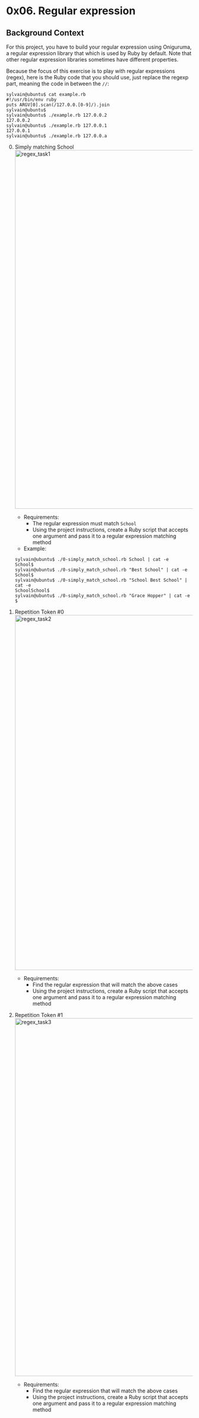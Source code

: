 # 0x06. Regular expression

## Background Context

For this project, you have to build your regular expression using Oniguruma, a regular expression library that which is used by Ruby by default. Note that other regular expression libraries sometimes have different properties.

Because the focus of this exercise is to play with regular expressions (regex), here is the Ruby code that you should use, just replace the regexp part, meaning the code in between the `//`:

```
sylvain@ubuntu$ cat example.rb
#!/usr/bin/env ruby
puts ARGV[0].scan(/127.0.0.[0-9]/).join
sylvain@ubuntu$
sylvain@ubuntu$ ./example.rb 127.0.0.2
127.0.0.2
sylvain@ubuntu$ ./example.rb 127.0.0.1
127.0.0.1
sylvain@ubuntu$ ./example.rb 127.0.0.a
```

0. Simply matching School
	<img width="969" alt="regex_task1" src="https://github.com/Abucheri/alx-system_engineering-devops/assets/24778489/13b8dd33-238c-4bc6-86e9-142b01ea0d17">
 	- Requirements:
		- The regular expression must match `School`
		- Using the project instructions, create a Ruby script that accepts one argument and pass it to a regular expression matching method
	- Example:
	```
	sylvain@ubuntu$ ./0-simply_match_school.rb School | cat -e
	School$
	sylvain@ubuntu$ ./0-simply_match_school.rb "Best School" | cat -e
	School$
	sylvain@ubuntu$ ./0-simply_match_school.rb "School Best School" | cat -e
	SchoolSchool$
	sylvain@ubuntu$ ./0-simply_match_school.rb "Grace Hopper" | cat -e
	$
	```

1. Repetition Token #0
	<img width="959" alt="regex_task2" src="https://github.com/Abucheri/alx-system_engineering-devops/assets/24778489/667fb407-5e88-41cd-bb83-a491f32f4c5f">
	- Requirements:
		- Find the regular expression that will match the above cases
		- Using the project instructions, create a Ruby script that accepts one argument and pass it to a regular expression matching method

2. Repetition Token #1
	<img width="967" alt="regex_task3" src="https://github.com/Abucheri/alx-system_engineering-devops/assets/24778489/3e441454-9500-40f3-8238-a92fbc738bb9">
	- Requirements:
		- Find the regular expression that will match the above cases
		- Using the project instructions, create a Ruby script that accepts one argument and pass it to a regular expression matching method
